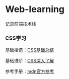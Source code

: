 # Web-learning
记录前端技术栈

### CSS学习
基础拾遗：[CSS基础总结](https://juejin.cn/post/6941206439624966152)

基础进阶：[CSS深入了解](https://juejin.cn/post/6844903894313598989)

参考手册：[mdn官方参考](https://developer.mozilla.org/zh-CN/)
